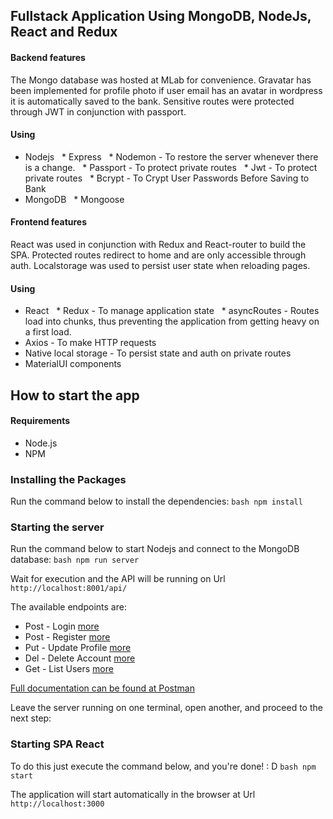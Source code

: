 ## Fullstack Application Using MongoDB, NodeJs, React and Redux

#### Backend features

The Mongo database was hosted at MLab for convenience.
Gravatar has been implemented for profile photo if user email has an avatar
in wordpress it is automatically saved to the bank.
Sensitive routes were protected through JWT in conjunction with passport.

#### Using

- Nodejs
    * Express
    * Nodemon - To restore the server whenever there is a change.
    * Passport - To protect private routes
    * Jwt - To protect private routes
    \* Bcrypt - To Crypt User Passwords Before Saving to Bank
- MongoDB
    \* Mongoose

#### Frontend features

React was used in conjunction with Redux and React-router to build the SPA.
Protected routes redirect to home and are only accessible through auth.
Localstorage was used to persist user state when reloading pages.

#### Using

- React
    * Redux - To manage application state
    * asyncRoutes - Routes load into chunks, thus preventing the application from getting heavy on a first load.
- Axios - To make HTTP requests
- Native local storage - To persist state and auth on private routes
- MaterialUI components

## How to start the app

#### Requirements

- Node.js
- NPM

### Installing the Packages

Run the command below to install the dependencies:
```bash npm install ```

### Starting the server

Run the command below to start Nodejs and connect to the MongoDB database:
```bash npm run server ```

Wait for execution and the API will be running on Url `http://localhost:8001/api/`

The available endpoints are:

- Post - Login [more](https://documenter.getpostman.com/view/4374482/test-fullstack/RW87p9Mq#0e46cf7d-edf9-416c-bfab-84022d8a346e)
- Post - Register [more](https://documenter.getpostman.com/view/4374482/test-fullstack/RW87p9Mq#db625518-ec7d-41c7-9894-189322033ac6)
- Put - Update Profile [more](https://documenter.getpostman.com/view/4374482/teste-fullstack/RW87p9Mq#ee34ae20-fe46-46f5-8666-7ed784448d65)
- Del - Delete Account [more](https://documenter.getpostman.com/view/4374482/teste-fullstack/RW87p9Mq#1481a07f-160a-4b9c-ba95-7ceb20266b53)
- Get - List Users [more](https://documenter.getpostman.com/view/4374482/teste-fullstack/RW87p9Mq#5f812e40-7bf1-47e8-87bb-1390b2fdf70b)

[Full documentation can be found at Postman](https://documenter.getpostman.com/view/4374482/teste-fullstack/RW87p9Mq)

Leave the server running on one terminal, open another, and proceed to the next step:

### Starting SPA React

To do this just execute the command below, and you're done! : D
```bash npm start ```

The application will start automatically in the browser at Url `http://localhost:3000`

<br/>